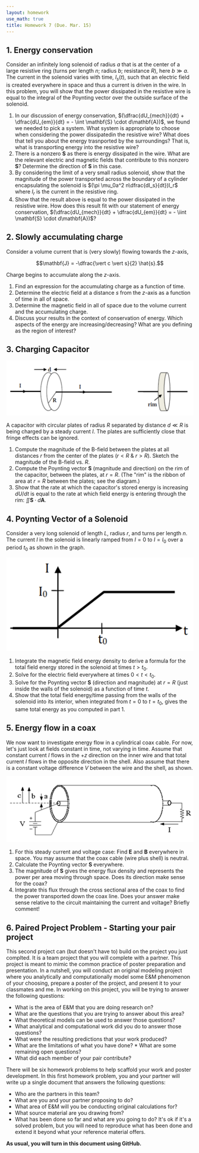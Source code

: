 ```yaml
---
layout: homework
use_math: true
title: Homework 7 (Due. Mar. 15)
---
```


## 1. Energy conservation

Consider an infinitely long solenoid of radius $a$ that is at the center of a large resistive ring (turns per length $n$; radius $b$; resistance $R$), here $b \gg a$. The current in the solenoid varies with time, $I_s(t)$, such that an electric field is created everywhere in space and thus a current is driven in the wire. In this problem, you will show that the power dissipated in the resistive wire is equal to the integral of the Poynting vector over the outside surface of the solenoid.

1. In our discussion of energy conservation, $(\dfrac{dU_{mech}}{dt} + \dfrac{dU_{em}}{dt} = - \iint \mathbf{S} \cdot d\mathbf{A})$, we found we needed to pick a system. What system is appropriate to choose when considering the power dissipatedin the resistive wire? What does that tell you about the energy trasnported by the surroundings? That is, what is transporting energy into the resistive wire?
2. There is a nonzero $\mathbf{S}$ as there is energy dissipated in the wire. What are the relevant electric and magnetic fields that contribute to this nonzero $\mathbf{S}$? Determine the direction of $\mathbf{S}$ in this case.
3. By considering the limit of a very small radius solenoid, show that the magnitude of the power transported across the boundary of a cylinder encapsulating the solenoid is $(\pi \mu_0a^2 n\dfrac{dI_s}{dt})I_r$ where $I_r$ is the current in the resistive ring.
4. Show that the result above is equal to the power dissipated in the resistive wire. How does this result fit with our statement of energy conservation, $(\dfrac{dU_{mech}}{dt} + \dfrac{dU_{em}}{dt} = - \iint \mathbf{S} \cdot d\mathbf{A})$?

## 2. Slowly accumulating charge

Consider a volume current that is (very slowly) flowing towards the $z$-axis,

$$\mathbf{J} = -\dfrac{\vert c \vert s}{2} \hat{s}.$$

Charge begins to accumulate along the $z$-axis.

1. Find an expression for the accumulating charge as a function of time.
2. Determine the electric field at a distance $s$ from the $z$-axis as a function of time in all of space.
3. Determine the magnetic field in all of space due to the volume current and the accumulating charge.
4. Discuss your results in the context of conservation of energy. Which aspects of the energy are increasing/decreasing? What are you defining as the region of interest?

## 3. Charging Capacitor

![cap][cap]

[cap]: ./images/hw7/cap_and_rim.png

A capacitor with circular plates of radius $R$ separated by distance $d \ll R$ is being charged by a steady current $I$. The plates are sufficiently close that fringe effects can be ignored.

1. Compute the magnitude of the B-field between the plates at all distances $r$ from the center of the plates ($r < R$ & $r > R$). Sketch the magnitude of the B-field vs. $R$.
2. Compute the Poynting vector $\mathbf{S}$ (magnitude and direction) on the rim of the capacitor, between the plates, at $r = R$. (The "rim" is the ribbon of area at $r = R$ between the plates; see the diagram.)
3. Show that the rate at which the capacitor's stored energy is increasing $dU/ dt$ is equal to the rate at which field energy is entering through the rim: $\iint \mathbf{S}\cdot d\mathbf{A}$.

## 4. Poynting Vector of a Solenoid

Consider a very long solenoid of length $L$, radius $r$, and turns per length $n$. The current $I$ in the solenoid is linearly ramped from $I=0$ to $I=I_0$ over a period $t_0$ as shown in the graph.

![graph][graph]

[graph]: ./images/hw7/ramped_current.png

1. Integrate the magnetic field energy density to derive a formula for the total field energy stored in the solenoid at times $t > t_0$.
2. Solve for the electric field everywhere at times $0 < t < t_0$.
3. Solve for the Poynting vector $\mathbf{S}$ (direction and magnitude) at $r = R$ (just inside the walls of the solenoid) as a function of time $t$.
4. Show that the total field energy/time passing from the walls of the solenoid into its interior, when integrated from $t = 0$ to $t = t_0$, gives the same total energy as you computed in part 1.

## 5. Energy flow in a coax

We now want to investigate energy flow in a cylindrical coax cable. For now, let's just look at fields constant in time, not varying in time. Assume that constant current $I$ flows in the $+z$ direction on the inner wire and that total current $I$ flows in the opposite direction in the shell. Also assume that there is a constant voltage difference $V$ between the wire and the shell, as shown.

![coax][coax]

[coax]: ./images/hw7/coax.png

1. For this steady current and voltage case: Find $\mathbf{E}$ and $\mathbf{B}$ everywhere in space. You may assume that the coax cable (wire plus shell) is neutral.
2. Calculate the Poynting vector $\mathbf{S}$ everywhere.
3. The magnitude of $\mathbf{S}$ gives the energy flux density and represents the power per area moving through space. Does its direction make sense for the coax?
4. Integrate this flux through the cross sectional area of the coax to find the power transported down the coax line. Does your answer make sense relative to the circuit maintaining the current and voltage? Briefly comment!


## 6. Paired Project Problem - Starting your pair project

This second project can (but doesn't have to) build on the project you just complted. It is a team project that you will complete with a partner. This project is meant to mimic the common practice of poster preparation and presentation. In a nutshell, you will conduct an original modeling project where you analytically and computationally model some E&M phenomenon of your choosing, prepare a poster of the project, and present it to your classmates and me. In working on this project, you will be trying to answer the following questions:

* What is the area of E&M that you are doing research on?
* What are the questions that you are trying to answer about this area?
* What theoretical models can be used to answer those questions?
* What analytical and computational work did you do to answer those questions?
* What were the resulting predictions that your work produced?
* What are the limitations of what you have done? * What are some remaining open questions?
* What did each member of your pair contribute?

There will be six homework problems to help scaffold your work and poster development. In this first homework problem, you and your partner will write up a single document that answers the following questions:

* Who are the partners in this team?
* What are you and your partner proposing to do?
* What area of E&M will you be conducting original calculations for?
* What source material are you drawing from?
* What has been done so far and what are you going to do? It's ok if it's a solved problem, but you will need to reproduce what has been done and extend it beyond what your reference material offers.

**As usual, you will turn in this document using GitHub.**
